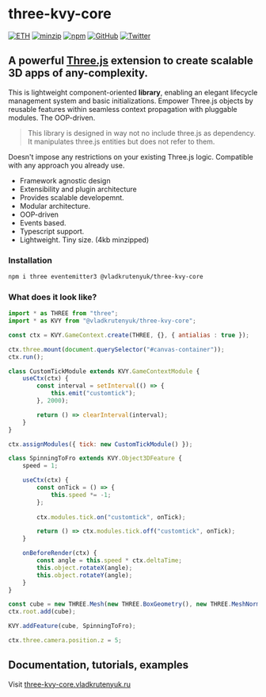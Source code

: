 
# three-kvy-core

[![ETH](https://img.shields.io/badge/Donate-ETH-black)](https://etherscan.io/address/0xF348AB28dB048CbFF18095b428ac9Da4f1A7a90e)
[![minzip](https://badgen.net/bundlephobia/minzip/@vladkrutenyuk/three-kvy-core)](https://bundlephobia.com/package/@vladkrutenyuk/three-kvy-core)
[![npm](https://img.shields.io/npm/v/@vladkrutenyuk/three-kvy-core)](https://www.npmjs.com/package/@vladkrutenyuk/three-kvy-core)
[![GitHub](https://img.shields.io/github/stars/vladkrutenyuk/three-kvy-core?style=social)](https://github.com/vladkrutenyuk/three-kvy-core)
[![Twitter](https://img.shields.io/twitter/follow/vladkrutenyuk
)](https://x.com/vladkrutenyuk)

## **A powerful [Three.js](https://threejs.org/) extension to create scalable 3D apps of any-complexity.**

This is lightweight component-oriented **library**, enabling an elegant lifecycle management system and basic initializations. Empower Three.js objects by reusable features within seamless context propagation with pluggable modules. The OOP-driven.

> This library is designed in way not no include three.js as dependency.  
> It manipulates three.js entities but does not refer to them.

Doesn't impose any restrictions on your existing Three.js logic. Compatible with any approach you already use.

- Framework agnostic design
- Extensibility and plugin architecture
- Provides scalable developemnt.
- Modular architecture.
- OOP-driven
- Events based.
- Typescript support.
- Lightweight. Tiny size. (4kb minzipped)

### Installation

```sh
npm i three eventemitter3 @vladkrutenyuk/three-kvy-core 
```

### What does it look like?

```js
import * as THREE from "three";
import * as KVY from "@vladkrutenyuk/three-kvy-core";

const ctx = KVY.GameContext.create(THREE, {}, { antialias : true });

ctx.three.mount(document.querySelector("#canvas-container"));
ctx.run();

class CustomTickModule extends KVY.GameContextModule {
    useCtx(ctx) {
        const interval = setInterval(() => {
            this.emit("customtick");
        }, 2000);

        return () => clearInterval(interval);
    }
}

ctx.assignModules({ tick: new CustomTickModule() });

class SpinningToFro extends KVY.Object3DFeature {
    speed = 1;

    useCtx(ctx) {
        const onTick = () => {
            this.speed *= -1;
        };
        
        ctx.modules.tick.on("customtick", onTick);

        return () => ctx.modules.tick.off("customtick", onTick);
    }

    onBeforeRender(ctx) {
        const angle = this.speed * ctx.deltaTime;
        this.object.rotateX(angle);
        this.object.rotateY(angle);
    }
}

const cube = new THREE.Mesh(new THREE.BoxGeometry(), new THREE.MeshNormalMaterial() );
ctx.root.add(cube);

KVY.addFeature(cube, SpinningToFro);

ctx.three.camera.position.z = 5;
```

## Documentation, tutorials, examples

Visit [three-kvy-core.vladkrutenyuk.ru](https://three-kvy-core.vladkrutenyuk.ru)